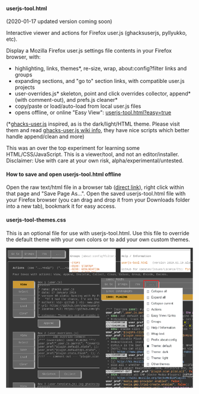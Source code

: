 #### userjs-tool.html

(2020-01-17 updated version coming soon)

Interactive viewer and actions for Firefox user.js (ghacksuserjs, pyllyukko, etc).

Display a Mozilla Firefox user.js settings file contents in your Firefox browser, with:
* highlighting, links, themes*, re-size, wrap, about:config?filter links and groups
* expanding sections, and "go to" section links, with compatible user.js projects
* user-overrides.js* skeleton, point and click overrides collector, append* (with comment-out), and prefs.js cleaner*
* copy/paste or load/auto-load from local user.js files
* opens offline, or online "Easy View": [userjs-tool.html?easy=true](https://icpantsparti.github.io/firefox-user.js-tool/userjs-tool.html?easy=true)

(*[ghacks-user.js](https://github.com/ghacksuserjs/ghacks-user.js) inspired, as is the dark/light/HTML theme.  Please visit them and read [ghacks-user.js wiki info](https://github.com/ghacksuserjs/ghacks-user.js/wiki), they have nice scripts which better handle append/clean and more)

This was an over the top experiment for learning some HTML/CSS/JavaScript.
This is a viewer/tool, and not an editor/installer.
Disclaimer: Use with care at your own risk, alpha/experimental/untested.

#### How to save and open userjs-tool.html offline
Open the raw text/html file in a browser tab ([direct link](https://raw.githubusercontent.com/icpantsparti/firefox-user.js-tool/master/userjs-tool.html)), right click within that page and "Save Page As...".  Open the saved userjs-tool.html file with your Firefox browser (you can drag and drop it from your Downloads folder into a new tab), bookmark it for easy access.

#### userjs-tool-themes.css
This is an optional file for use with userjs-tool.html.  Use this file to override the default theme with your own colors or to add your own custom themes.

![](/images/userjs-tool.png)
